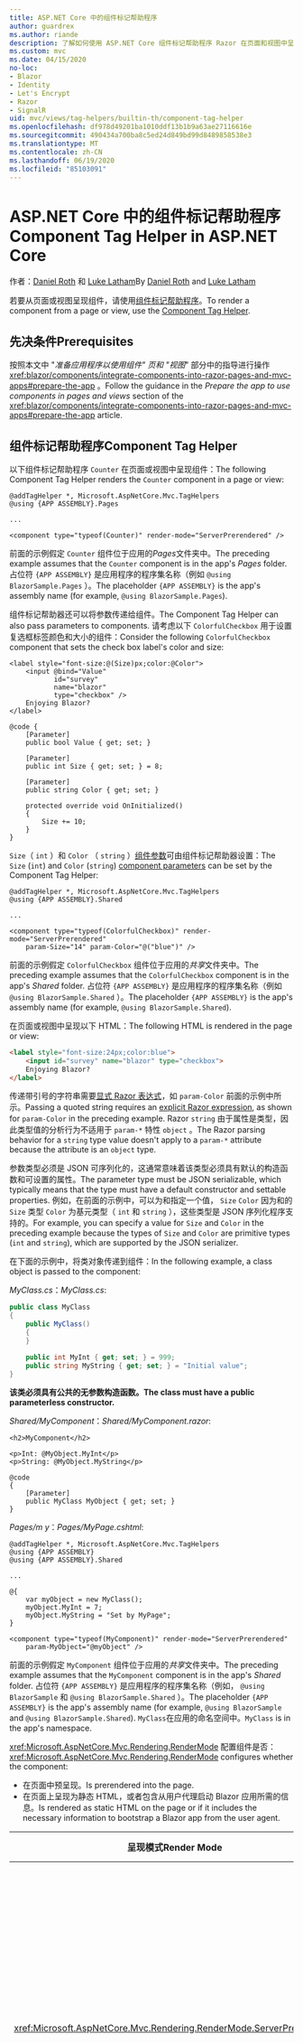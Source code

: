 ```yaml
---
title: ASP.NET Core 中的组件标记帮助程序
author: guardrex
ms.author: riande
description: 了解如何使用 ASP.NET Core 组件标记帮助程序 Razor 在页面和视图中呈现组件。
ms.custom: mvc
ms.date: 04/15/2020
no-loc:
- Blazor
- Identity
- Let's Encrypt
- Razor
- SignalR
uid: mvc/views/tag-helpers/builtin-th/component-tag-helper
ms.openlocfilehash: df978d49201ba1010ddf13b1b9a63ae27116616e
ms.sourcegitcommit: 490434a700ba8c5ed24d849bd99d8489858538e3
ms.translationtype: MT
ms.contentlocale: zh-CN
ms.lasthandoff: 06/19/2020
ms.locfileid: "85103091"
---
```

# <a name="component-tag-helper-in-aspnet-core"></a><span data-ttu-id="37f95-103">ASP.NET Core 中的组件标记帮助程序</span><span class="sxs-lookup"><span data-stu-id="37f95-103">Component Tag Helper in ASP.NET Core</span></span>

<span data-ttu-id="37f95-104">作者：[Daniel Roth](https://github.com/danroth27) 和 [Luke Latham](https://github.com/guardrex)</span><span class="sxs-lookup"><span data-stu-id="37f95-104">By [Daniel Roth](https://github.com/danroth27) and [Luke Latham](https://github.com/guardrex)</span></span>

<span data-ttu-id="37f95-105">若要从页面或视图呈现组件，请使用[组件标记帮助程序](xref:Microsoft.AspNetCore.Mvc.TagHelpers.ComponentTagHelper)。</span><span class="sxs-lookup"><span data-stu-id="37f95-105">To render a component from a page or view, use the [Component Tag Helper](xref:Microsoft.AspNetCore.Mvc.TagHelpers.ComponentTagHelper).</span></span>

## <a name="prerequisites"></a><span data-ttu-id="37f95-106">先决条件</span><span class="sxs-lookup"><span data-stu-id="37f95-106">Prerequisites</span></span>

<span data-ttu-id="37f95-107">按照本文中 "*准备应用程序以使用组件" 页和 "视图*" 部分中的指导进行操作 <xref:blazor/components/integrate-components-into-razor-pages-and-mvc-apps#prepare-the-app> 。</span><span class="sxs-lookup"><span data-stu-id="37f95-107">Follow the guidance in the *Prepare the app to use components in pages and views* section of the <xref:blazor/components/integrate-components-into-razor-pages-and-mvc-apps#prepare-the-app> article.</span></span>

## <a name="component-tag-helper"></a><span data-ttu-id="37f95-108">组件标记帮助程序</span><span class="sxs-lookup"><span data-stu-id="37f95-108">Component Tag Helper</span></span>

<span data-ttu-id="37f95-109">以下组件标记帮助程序 `Counter` 在页面或视图中呈现组件：</span><span class="sxs-lookup"><span data-stu-id="37f95-109">The following Component Tag Helper renders the `Counter` component in a page or view:</span></span>

```cshtml
@addTagHelper *, Microsoft.AspNetCore.Mvc.TagHelpers
@using {APP ASSEMBLY}.Pages

...

<component type="typeof(Counter)" render-mode="ServerPrerendered" />
```

<span data-ttu-id="37f95-110">前面的示例假定 `Counter` 组件位于应用的*Pages*文件夹中。</span><span class="sxs-lookup"><span data-stu-id="37f95-110">The preceding example assumes that the `Counter` component is in the app's *Pages* folder.</span></span> <span data-ttu-id="37f95-111">占位符 `{APP ASSEMBLY}` 是应用程序的程序集名称（例如 `@using BlazorSample.Pages` ）。</span><span class="sxs-lookup"><span data-stu-id="37f95-111">The placeholder `{APP ASSEMBLY}` is the app's assembly name (for example, `@using BlazorSample.Pages`).</span></span>

<span data-ttu-id="37f95-112">组件标记帮助器还可以将参数传递给组件。</span><span class="sxs-lookup"><span data-stu-id="37f95-112">The Component Tag Helper can also pass parameters to components.</span></span> <span data-ttu-id="37f95-113">请考虑以下 `ColorfulCheckbox` 用于设置复选框标签颜色和大小的组件：</span><span class="sxs-lookup"><span data-stu-id="37f95-113">Consider the following `ColorfulCheckbox` component that sets the check box label's color and size:</span></span>

```razor
<label style="font-size:@(Size)px;color:@Color">
    <input @bind="Value"
           id="survey" 
           name="blazor" 
           type="checkbox" />
    Enjoying Blazor?
</label>

@code {
    [Parameter]
    public bool Value { get; set; }

    [Parameter]
    public int Size { get; set; } = 8;

    [Parameter]
    public string Color { get; set; }

    protected override void OnInitialized()
    {
        Size += 10;
    }
}
```

<span data-ttu-id="37f95-114">`Size`（ `int` ）和 `Color` （ `string` ）[组件参数](xref:blazor/components/index#component-parameters)可由组件标记帮助器设置：</span><span class="sxs-lookup"><span data-stu-id="37f95-114">The `Size` (`int`) and `Color` (`string`) [component parameters](xref:blazor/components/index#component-parameters) can be set by the Component Tag Helper:</span></span>

```cshtml
@addTagHelper *, Microsoft.AspNetCore.Mvc.TagHelpers
@using {APP ASSEMBLY}.Shared

...

<component type="typeof(ColorfulCheckbox)" render-mode="ServerPrerendered" 
    param-Size="14" param-Color="@("blue")" />
```

<span data-ttu-id="37f95-115">前面的示例假定 `ColorfulCheckbox` 组件位于应用的*共享*文件夹中。</span><span class="sxs-lookup"><span data-stu-id="37f95-115">The preceding example assumes that the `ColorfulCheckbox` component is in the app's *Shared* folder.</span></span> <span data-ttu-id="37f95-116">占位符 `{APP ASSEMBLY}` 是应用程序的程序集名称（例如 `@using BlazorSample.Shared` ）。</span><span class="sxs-lookup"><span data-stu-id="37f95-116">The placeholder `{APP ASSEMBLY}` is the app's assembly name (for example, `@using BlazorSample.Shared`).</span></span>

<span data-ttu-id="37f95-117">在页面或视图中呈现以下 HTML：</span><span class="sxs-lookup"><span data-stu-id="37f95-117">The following HTML is rendered in the page or view:</span></span>

```html
<label style="font-size:24px;color:blue">
    <input id="survey" name="blazor" type="checkbox">
    Enjoying Blazor?
</label>
```

<span data-ttu-id="37f95-118">传递带引号的字符串需要[显式 Razor 表达式](xref:mvc/views/razor#explicit-razor-expressions)，如 `param-Color` 前面的示例中所示。</span><span class="sxs-lookup"><span data-stu-id="37f95-118">Passing a quoted string requires an [explicit Razor expression](xref:mvc/views/razor#explicit-razor-expressions), as shown for `param-Color` in the preceding example.</span></span> <span data-ttu-id="37f95-119">Razor `string` 由于属性是类型，因此类型值的分析行为不适用于 `param-*` 特性 `object` 。</span><span class="sxs-lookup"><span data-stu-id="37f95-119">The Razor parsing behavior for a `string` type value doesn't apply to a `param-*` attribute because the attribute is an `object` type.</span></span>

<span data-ttu-id="37f95-120">参数类型必须是 JSON 可序列化的，这通常意味着该类型必须具有默认的构造函数和可设置的属性。</span><span class="sxs-lookup"><span data-stu-id="37f95-120">The parameter type must be JSON serializable, which typically means that the type must have a default constructor and settable properties.</span></span> <span data-ttu-id="37f95-121">例如，在前面的示例中，可以为和指定一个值， `Size` `Color` 因为和的 `Size` 类型 `Color` 为基元类型（ `int` 和 `string` ），这些类型是 JSON 序列化程序支持的。</span><span class="sxs-lookup"><span data-stu-id="37f95-121">For example, you can specify a value for `Size` and `Color` in the preceding example because the types of `Size` and `Color` are primitive types (`int` and `string`), which are supported by the JSON serializer.</span></span>

<span data-ttu-id="37f95-122">在下面的示例中，将类对象传递到组件：</span><span class="sxs-lookup"><span data-stu-id="37f95-122">In the following example, a class object is passed to the component:</span></span>

<span data-ttu-id="37f95-123">*MyClass.cs*：</span><span class="sxs-lookup"><span data-stu-id="37f95-123">*MyClass.cs*:</span></span>

```csharp
public class MyClass
{
    public MyClass()
    {
    }

    public int MyInt { get; set; } = 999;
    public string MyString { get; set; } = "Initial value";
}
```

<span data-ttu-id="37f95-124">**该类必须具有公共的无参数构造函数。**</span><span class="sxs-lookup"><span data-stu-id="37f95-124">**The class must have a public parameterless constructor.**</span></span>

<span data-ttu-id="37f95-125">*Shared/MyComponent*：</span><span class="sxs-lookup"><span data-stu-id="37f95-125">*Shared/MyComponent.razor*:</span></span>

```razor
<h2>MyComponent</h2>

<p>Int: @MyObject.MyInt</p>
<p>String: @MyObject.MyString</p>

@code
{
    [Parameter]
    public MyClass MyObject { get; set; }
}
```

<span data-ttu-id="37f95-126">*Pages/m y*：</span><span class="sxs-lookup"><span data-stu-id="37f95-126">*Pages/MyPage.cshtml*:</span></span>

```cshtml
@addTagHelper *, Microsoft.AspNetCore.Mvc.TagHelpers
@using {APP ASSEMBLY}
@using {APP ASSEMBLY}.Shared

...

@{
    var myObject = new MyClass();
    myObject.MyInt = 7;
    myObject.MyString = "Set by MyPage";
}

<component type="typeof(MyComponent)" render-mode="ServerPrerendered" 
    param-MyObject="@myObject" />
```

<span data-ttu-id="37f95-127">前面的示例假定 `MyComponent` 组件位于应用的*共享*文件夹中。</span><span class="sxs-lookup"><span data-stu-id="37f95-127">The preceding example assumes that the `MyComponent` component is in the app's *Shared* folder.</span></span> <span data-ttu-id="37f95-128">占位符 `{APP ASSEMBLY}` 是应用程序的程序集名称（例如， `@using BlazorSample` 和 `@using BlazorSample.Shared` ）。</span><span class="sxs-lookup"><span data-stu-id="37f95-128">The placeholder `{APP ASSEMBLY}` is the app's assembly name (for example, `@using BlazorSample` and `@using BlazorSample.Shared`).</span></span> <span data-ttu-id="37f95-129">`MyClass`在应用的命名空间中。</span><span class="sxs-lookup"><span data-stu-id="37f95-129">`MyClass` is in the app's namespace.</span></span>

<span data-ttu-id="37f95-130"><xref:Microsoft.AspNetCore.Mvc.Rendering.RenderMode> 配置组件是否：</span><span class="sxs-lookup"><span data-stu-id="37f95-130"><xref:Microsoft.AspNetCore.Mvc.Rendering.RenderMode> configures whether the component:</span></span>

* <span data-ttu-id="37f95-131">在页面中预呈现。</span><span class="sxs-lookup"><span data-stu-id="37f95-131">Is prerendered into the page.</span></span>
* <span data-ttu-id="37f95-132">在页面上呈现为静态 HTML，或者包含从用户代理启动 Blazor 应用所需的信息。</span><span class="sxs-lookup"><span data-stu-id="37f95-132">Is rendered as static HTML on the page or if it includes the necessary information to bootstrap a Blazor app from the user agent.</span></span>

| <span data-ttu-id="37f95-133">呈现模式</span><span class="sxs-lookup"><span data-stu-id="37f95-133">Render Mode</span></span> | <span data-ttu-id="37f95-134">描述</span><span class="sxs-lookup"><span data-stu-id="37f95-134">Description</span></span> |
| ----------- | ----------- |
| <xref:Microsoft.AspNetCore.Mvc.Rendering.RenderMode.ServerPrerendered> | <span data-ttu-id="37f95-135">将组件呈现为静态 HTML，并包含 Blazor 服务器应用的标记。</span><span class="sxs-lookup"><span data-stu-id="37f95-135">Renders the component into static HTML and includes a marker for a Blazor Server app.</span></span> <span data-ttu-id="37f95-136">用户代理启动时，此标记用于启动 Blazor 应用。</span><span class="sxs-lookup"><span data-stu-id="37f95-136">When the user-agent starts, this marker is used to bootstrap a Blazor app.</span></span> |
| <xref:Microsoft.AspNetCore.Mvc.Rendering.RenderMode.Server> | <span data-ttu-id="37f95-137">呈现 Blazor 服务器应用的标记。</span><span class="sxs-lookup"><span data-stu-id="37f95-137">Renders a marker for a Blazor Server app.</span></span> <span data-ttu-id="37f95-138">不包括组件的输出。</span><span class="sxs-lookup"><span data-stu-id="37f95-138">Output from the component isn't included.</span></span> <span data-ttu-id="37f95-139">用户代理启动时，此标记用于启动 Blazor 应用。</span><span class="sxs-lookup"><span data-stu-id="37f95-139">When the user-agent starts, this marker is used to bootstrap a Blazor app.</span></span> |
| <xref:Microsoft.AspNetCore.Mvc.Rendering.RenderMode.Static> | <span data-ttu-id="37f95-140">将组件呈现为静态 HTML。</span><span class="sxs-lookup"><span data-stu-id="37f95-140">Renders the component into static HTML.</span></span> |

<span data-ttu-id="37f95-141">尽管页面和视图可以使用组件，但不是这样。</span><span class="sxs-lookup"><span data-stu-id="37f95-141">While pages and views can use components, the converse isn't true.</span></span> <span data-ttu-id="37f95-142">组件不能使用视图和页特定的功能，如分部视图和节。</span><span class="sxs-lookup"><span data-stu-id="37f95-142">Components can't use view- and page-specific features, such as partial views and sections.</span></span> <span data-ttu-id="37f95-143">若要在组件中通过分部视图使用逻辑，请将分部视图逻辑分解为一个组件。</span><span class="sxs-lookup"><span data-stu-id="37f95-143">To use logic from a partial view in a component, factor out the partial view logic into a component.</span></span>

<span data-ttu-id="37f95-144">不支持从静态 HTML 页面呈现服务器组件。</span><span class="sxs-lookup"><span data-stu-id="37f95-144">Rendering server components from a static HTML page isn't supported.</span></span>

## <a name="additional-resources"></a><span data-ttu-id="37f95-145">其他资源</span><span class="sxs-lookup"><span data-stu-id="37f95-145">Additional resources</span></span>

* <xref:Microsoft.AspNetCore.Mvc.TagHelpers.ComponentTagHelper>
* <xref:mvc/views/tag-helpers/intro>
* <xref:blazor/components/index>
